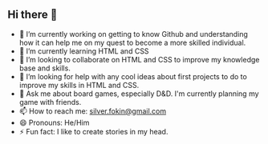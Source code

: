 ## Hi there 👋
- 🔭 I’m currently working on getting to know Github and understanding how it can help me on my quest to become a more skilled individual.
- 🌱 I’m currently learning HTML and CSS
- 👯 I’m looking to collaborate on HTML and CSS to improve my knowledge base and skills.
- 🤔 I’m looking for help with any cool ideas about first projects to do to improve my skills in HTML and CSS. 
- 💬 Ask me about board games, especially D&D. I'm currently planning my game with friends. 
- 📫 How to reach me: silver.fokin@gmail.com  
- 😄 Pronouns: He/Him
- ⚡ Fun fact: I like to create stories in my head. 
<!--
**Siwwel94/Siwwel94** is a ✨ _special_ ✨ repository because its `README.md` (this file) appears on your GitHub profile.

Here are some ideas to get you started:

- 🔭 I’m currently working on getting to know Github and understanding how it can help me on my quest to become a more skilled individual.
- 🌱 I’m currently learning HTML and CSS
- 👯 I’m looking to collaborate on HTML and CSS to improve my knowledge base and skills.
- 🤔 I’m looking for help with any cool ideas about first projects to do to improve my skills in HTML and CSS. 
- 💬 Ask me about board games, especially D&D. I'm currently planning my game with friends. 
- 📫 How to reach me: silver.fokin@gmail.com  
- 😄 Pronouns: He/Him
- ⚡ Fun fact: I like to create stories in my head. 
-->
